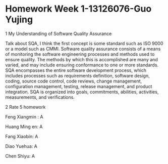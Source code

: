 # Homework Week 1-13126076-Guo Yujing #
1 My Understanding of Software Quality Assurance

  
  Talk about SQA, I think the first concept is some standard such as ISO 9000 or a model such as CMMI.
  Software quality assurance consists of a means of monitoring the software engineering processes and methods used to ensure quality.
  The methods by which this is accomplished are many and varied, and may include ensuring conformance to one or more standards.
  SQA encompasses the entire software development process, which includes processes such as requirements definition, software design, coding, source code control, code reviews, change management, configuration management, testing, release management, and product integration. 
  SQA is organized into goals, commitments, abilities, activities, measurements, and verifications.
  
  
2 Rate 5 homework 
  
  Feng Xiangmin : A
  
  Huang Ming en:  A
  
  Fang Xiaobin:   A
  
  Diao Yuehua:    A
  
  Chen Shiyu:     A
  

